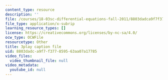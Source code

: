 ```yaml
---
content_type: resource
description: ''
file: /courses/18-03sc-differential-equations-fall-2011/8803dadca9f7f377859563aa07a17785_JNsNgXKFgdo.srt
file_type: application/x-subrip
learning_resource_types: []
license: https://creativecommons.org/licenses/by-nc-sa/4.0/
ocw_type: OCWFile
resourcetype: Other
title: 3play caption file
uid: 8803dadc-a9f7-f377-8595-63aa07a17785
video_files:
  video_thumbnail_file: null
video_metadata:
  youtube_id: null
---
```

